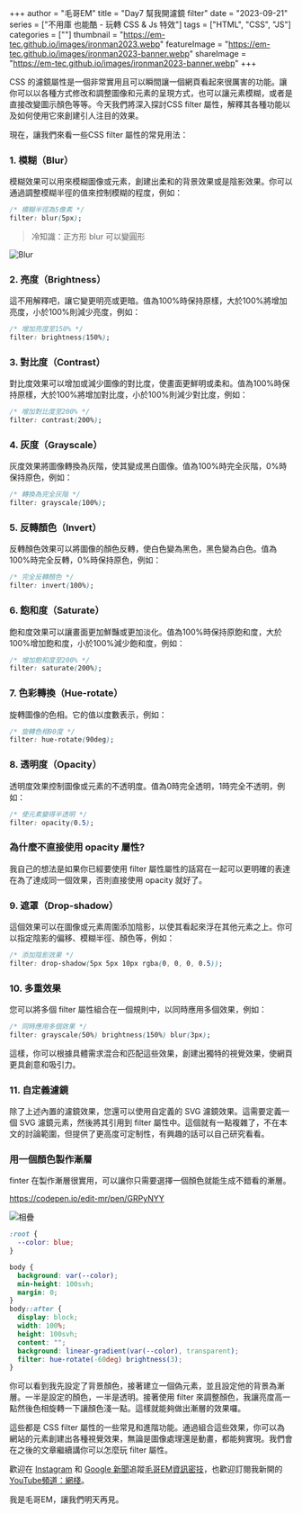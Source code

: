 +++
author = "毛哥EM"
title = "Day7 幫我開濾鏡 filter"
date = "2023-09-21"
series = ["不用庫 也能酷 - 玩轉 CSS & Js 特效"]
tags = ["HTML", "CSS", "JS"]
categories = [""]
thumbnail = "https://em-tec.github.io/images/ironman2023.webp"
featureImage = "https://em-tec.github.io/images/ironman2023-banner.webp"
shareImage = "https://em-tec.github.io/images/ironman2023-banner.webp"
+++

CSS 的濾鏡屬性是一個非常實用且可以瞬間讓一個網頁看起來很厲害的功能。讓你可以以各種方式修改和調整圖像和元素的呈現方式，也可以讓元素模糊，或者是直接改變圖示顏色等等。今天我們將深入探討CSS filter 屬性，解釋其各種功能以及如何使用它來創建引人注目的效果。
<!--more-->
現在，讓我們來看一些CSS filter 屬性的常見用法：

### 1. 模糊（Blur）

模糊效果可以用來模糊圖像或元素，創建出柔和的背景效果或是陰影效果。你可以通過調整模糊半徑的值來控制模糊的程度，例如：

```css
/* 模糊半徑為5像素 */
filter: blur(5px);

```

> 冷知識：正方形 blur 可以變圓形

![Blur](https://em-tec.github.io/post/2023ironman-7/blur.webp)

### 2. 亮度（Brightness）

這不用解釋吧，讓它變更明亮或更暗。值為100%時保持原樣，大於100%將增加亮度，小於100%則減少亮度，例如：

```css
/* 增加亮度至150% */
filter: brightness(150%);

```

### 3. 對比度（Contrast）

對比度效果可以增加或減少圖像的對比度，使畫面更鮮明或柔和。值為100%時保持原樣，大於100%將增加對比度，小於100%則減少對比度，例如：

```css
/* 增加對比度至200% */
filter: contrast(200%);

```

### 4. 灰度（Grayscale）

灰度效果將圖像轉換為灰階，使其變成黑白圖像。值為100%時完全灰階，0%時保持原色，例如：

```css
/* 轉換為完全灰階 */
filter: grayscale(100%);

```

### 5. 反轉顏色（Invert）

反轉顏色效果可以將圖像的顏色反轉，使白色變為黑色，黑色變為白色。值為100%時完全反轉，0%時保持原色，例如：

```css
/* 完全反轉顏色 */
filter: invert(100%);

```

### 6. 飽和度（Saturate）

飽和度效果可以讓畫面更加鮮豔或更加淡化。值為100%時保持原飽和度，大於100%增加飽和度，小於100%減少飽和度，例如：

```css
/* 增加飽和度至200% */
filter: saturate(200%);

```

### 7. 色彩轉換（Hue-rotate）

旋轉圖像的色相。它的值以度數表示，例如：

```css
/* 旋轉色相90度 */
filter: hue-rotate(90deg);

```

### 8. 透明度（Opacity）

透明度效果控制圖像或元素的不透明度。值為0時完全透明，1時完全不透明，例如：

```css
/* 使元素變得半透明 */
filter: opacity(0.5);

```

### 為什麼不直接使用 opacity 屬性?

我自己的想法是如果你已經要使用 filter 屬性屬性的話寫在一起可以更明確的表達在為了達成同一個效果，否則直接使用 opacity 就好了。

### 9. 遮罩（Drop-shadow）

這個效果可以在圖像或元素周圍添加陰影，以使其看起來浮在其他元素之上。你可以指定陰影的偏移、模糊半徑、顏色等，例如：

```css
/* 添加陰影效果 */
filter: drop-shadow(5px 5px 10px rgba(0, 0, 0, 0.5));

```

### 10. 多重效果

您可以將多個 filter 屬性組合在一個規則中，以同時應用多個效果，例如：

```css
/* 同時應用多個效果 */
filter: grayscale(50%) brightness(150%) blur(3px);

```

這樣，你可以根據具體需求混合和匹配這些效果，創建出獨特的視覺效果，使網頁更具創意和吸引力。

### 11. 自定義濾鏡

除了上述內置的濾鏡效果，您還可以使用自定義的 SVG 濾鏡效果。這需要定義一個 SVG 濾鏡元素，然後將其引用到 filter 屬性中。這個就有一點複雜了，不在本文的討論範圍，但提供了更高度可定制性，有興趣的話可以自己研究看看。

### 用一個顏色製作漸層
finter 在製作漸層很實用，可以讓你只需要選擇一個顏色就能生成不錯看的漸層。

https://codepen.io/edit-mr/pen/GRPyNYY

![相疊](https://em-tec.github.io/post/2023ironman-7/gradient.webp)


```css
:root {
  --color: blue;
}

body {
  background: var(--color);
  min-height: 100svh;
  margin: 0;
}
body::after {
  display: block;
  width: 100%;
  height: 100svh;
  content: "";
  background: linear-gradient(var(--color), transparent);
  filter: hue-rotate(-60deg) brightness(3);
}
```

你可以看到我先設定了背景顏色，接著建立一個偽元素，並且設定他的背景為漸層。一半是設定的顏色，一半是透明。接著使用 filter 來調整顏色，我讓亮度高一點然後色相旋轉一下讓顏色淺一點。這樣就能夠做出漸層的效果囉。

這些都是 CSS filter 屬性的一些常見和進階功能。通過組合這些效果，你可以為網站的元素創建出各種視覺效果，無論是圖像處理還是動畫，都能夠實現。我們會在之後的文章繼續講你可以怎麼玩 filter 屬性。

歡迎在 [Instagram](https://www.instagram.com/em.tec.blog) 和 [Google 新聞](https://news.google.com/publications/CAAqBwgKMKXLvgswsubVAw?ceid=TW:zh-Hant&oc=3)追蹤[毛哥EM資訊密技](https://em-tec.github.io/)，也歡迎訂閱我新開的[YouTube頻道：網棧](https://www.youtube.com/@webpallet)。

我是毛哥EM，讓我們明天再見。